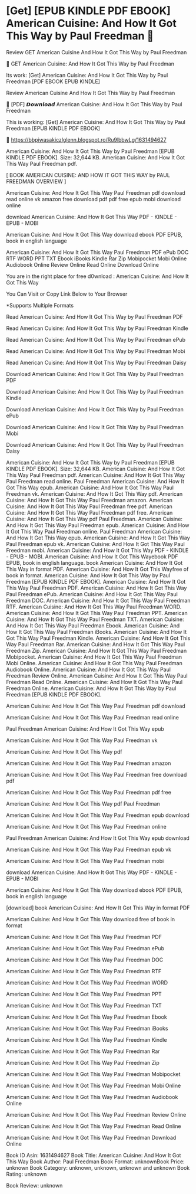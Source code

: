 # [Get] [EPUB KINDLE PDF EBOOK] American Cuisine: And How It Got This Way by  Paul Freedman 💚
Review GET American Cuisine And How It Got This Way by Paul Freedman

📗 GET American Cuisine: And How It Got This Way by Paul Freedman

Its work: [Get] American Cuisine: And How It Got This Way by Paul Freedman [PDF EBOOK EPUB KINDLE]


Review American Cuisine And How It Got This Way by Paul Freedman

💚 [PDF] 𝘿𝙤𝙬𝙣𝙡𝙤𝙖𝙙 American Cuisine: And How It Got This Way by Paul Freedman

This is working: [Get] American Cuisine: And How It Got This Way by Paul Freedman [EPUB KINDLE PDF EBOOK]



🌈 https://bbpiwasakiczlglenn.blogspot.ro/Ru9lbbwLg/1631494627



American Cuisine: And How It Got This Way by Paul Freedman [EPUB KINDLE PDF EBOOK]. Size: 32,644 KB. American Cuisine: And How It Got This Way Paul Freedman pdf.

[ BOOK AMERICAN CUISINE: AND HOW IT GOT THIS WAY by PAUL FREEDMAN OVERVIEW ]

American Cuisine: And How It Got This Way Paul Freedman pdf download read online vk amazon free download pdf pdf free epub mobi download online

download American Cuisine: And How It Got This Way PDF - KINDLE - EPUB - MOBI

American Cuisine: And How It Got This Way download ebook PDF EPUB, book in english language

American Cuisine: And How It Got This Way Paul Freedman PDF ePub DOC RTF WORD PPT TXT Ebook iBooks Kindle Rar Zip Mobipocket Mobi Online Audiobook Online Review Online Read Online Download Online

You are in the right place for free d0wnload : American Cuisine: And How It Got This Way

You Can Visit or Copy Link Below to Your Browser

*Supports Multiple Formats

Read American Cuisine: And How It Got This Way by Paul Freedman PDF

Read American Cuisine: And How It Got This Way by Paul Freedman Kindle

Read American Cuisine: And How It Got This Way by Paul Freedman ePub

Read American Cuisine: And How It Got This Way by Paul Freedman Mobi

Read American Cuisine: And How It Got This Way by Paul Freedman Daisy

Download American Cuisine: And How It Got This Way by Paul Freedman PDF

Download American Cuisine: And How It Got This Way by Paul Freedman Kindle

Download American Cuisine: And How It Got This Way by Paul Freedman ePub

Download American Cuisine: And How It Got This Way by Paul Freedman Mobi

Download American Cuisine: And How It Got This Way by Paul Freedman Daisy

American Cuisine: And How It Got This Way by Paul Freedman [EPUB KINDLE PDF EBOOK]. Size: 32,644 KB. American Cuisine: And How It Got This Way Paul Freedman pdf. American Cuisine: And How It Got This Way Paul Freedman read online. Paul Freedman American Cuisine: And How It Got This Way epub. American Cuisine: And How It Got This Way Paul Freedman vk. American Cuisine: And How It Got This Way pdf. American Cuisine: And How It Got This Way Paul Freedman amazon. American Cuisine: And How It Got This Way Paul Freedman free pdf. American Cuisine: And How It Got This Way Paul Freedman pdf free. American Cuisine: And How It Got This Way pdf Paul Freedman. American Cuisine: And How It Got This Way Paul Freedman epub. American Cuisine: And How It Got This Way Paul Freedman online. Paul Freedman American Cuisine: And How It Got This Way epub. American Cuisine: And How It Got This Way Paul Freedman epub vk. American Cuisine: And How It Got This Way Paul Freedman mobi. American Cuisine: And How It Got This Way PDF - KINDLE - EPUB - MOBI. American Cuisine: And How It Got This Wayebook PDF EPUB, book in english language. book American Cuisine: And How It Got This Way in format PDF. American Cuisine: And How It Got This Wayfree of book in format. American Cuisine: And How It Got This Way by Paul Freedman [EPUB KINDLE PDF EBOOK]. American Cuisine: And How It Got This Way Paul Freedman PDF. American Cuisine: And How It Got This Way Paul Freedman ePub. American Cuisine: And How It Got This Way Paul Freedman DOC. American Cuisine: And How It Got This Way Paul Freedman RTF. American Cuisine: And How It Got This Way Paul Freedman WORD. American Cuisine: And How It Got This Way Paul Freedman PPT. American Cuisine: And How It Got This Way Paul Freedman TXT. American Cuisine: And How It Got This Way Paul Freedman Ebook. American Cuisine: And How It Got This Way Paul Freedman iBooks. American Cuisine: And How It Got This Way Paul Freedman Kindle. American Cuisine: And How It Got This Way Paul Freedman Rar. American Cuisine: And How It Got This Way Paul Freedman Zip. American Cuisine: And How It Got This Way Paul Freedman Mobipocket. American Cuisine: And How It Got This Way Paul Freedman Mobi Online. American Cuisine: And How It Got This Way Paul Freedman Audiobook Online. American Cuisine: And How It Got This Way Paul Freedman Review Online. American Cuisine: And How It Got This Way Paul Freedman Read Online. American Cuisine: And How It Got This Way Paul Freedman Online. American Cuisine: And How It Got This Way by Paul Freedman [EPUB KINDLE PDF EBOOK].

American Cuisine: And How It Got This Way Paul Freedman pdf download

American Cuisine: And How It Got This Way Paul Freedman read online

Paul Freedman American Cuisine: And How It Got This Way epub

American Cuisine: And How It Got This Way Paul Freedman vk

American Cuisine: And How It Got This Way pdf

American Cuisine: And How It Got This Way Paul Freedman amazon

American Cuisine: And How It Got This Way Paul Freedman free download pdf

American Cuisine: And How It Got This Way Paul Freedman pdf free

American Cuisine: And How It Got This Way pdf Paul Freedman

American Cuisine: And How It Got This Way Paul Freedman epub download

American Cuisine: And How It Got This Way Paul Freedman online

Paul Freedman American Cuisine: And How It Got This Way epub download

American Cuisine: And How It Got This Way Paul Freedman epub vk

American Cuisine: And How It Got This Way Paul Freedman mobi

download American Cuisine: And How It Got This Way PDF - KINDLE - EPUB - MOBI

American Cuisine: And How It Got This Way download ebook PDF EPUB, book in english language

[download] book American Cuisine: And How It Got This Way in format PDF

American Cuisine: And How It Got This Way download free of book in format

American Cuisine: And How It Got This Way Paul Freedman PDF

American Cuisine: And How It Got This Way Paul Freedman ePub

American Cuisine: And How It Got This Way Paul Freedman DOC

American Cuisine: And How It Got This Way Paul Freedman RTF

American Cuisine: And How It Got This Way Paul Freedman WORD

American Cuisine: And How It Got This Way Paul Freedman PPT

American Cuisine: And How It Got This Way Paul Freedman TXT

American Cuisine: And How It Got This Way Paul Freedman Ebook

American Cuisine: And How It Got This Way Paul Freedman iBooks

American Cuisine: And How It Got This Way Paul Freedman Kindle

American Cuisine: And How It Got This Way Paul Freedman Rar

American Cuisine: And How It Got This Way Paul Freedman Zip

American Cuisine: And How It Got This Way Paul Freedman Mobipocket

American Cuisine: And How It Got This Way Paul Freedman Mobi Online

American Cuisine: And How It Got This Way Paul Freedman Audiobook Online

American Cuisine: And How It Got This Way Paul Freedman Review Online

American Cuisine: And How It Got This Way Paul Freedman Read Online

American Cuisine: And How It Got This Way Paul Freedman Download Online

Book ID Asin: 1631494627
Book Title: American Cuisine: And How It Got This Way
Book Author: Paul Freedman
Book Format: unknownBook Price: unknown
Book Category: unknown, unknown, unknown and unknown
Book Rating: unknown

Book Review: unknown
